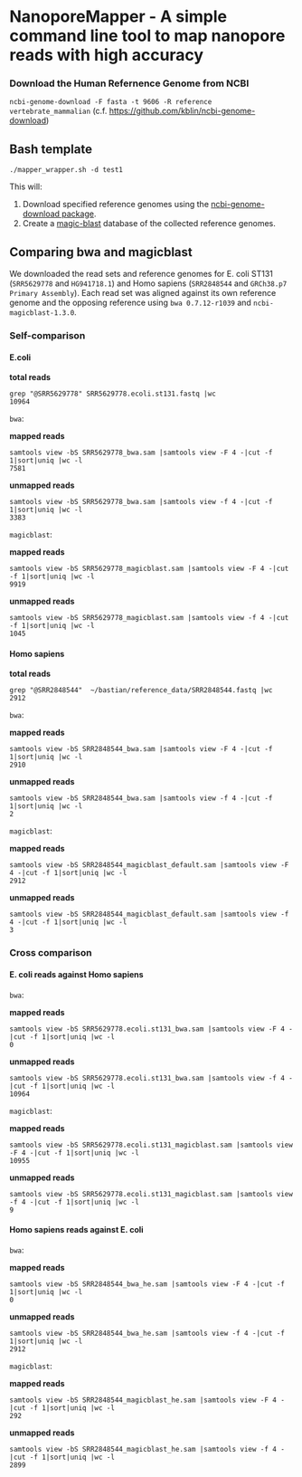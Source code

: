 # NanoporeMapper - A simple command line tool to map nanopore reads with high accuracy

### Download the Human Refernence Genome from NCBI

`ncbi-genome-download -F fasta -t 9606 -R reference vertebrate_mammalian`
(c.f. https://github.com/kblin/ncbi-genome-download)

## Bash template  
`./mapper_wrapper.sh -d test1`

This will:
1. Download specified reference genomes using the [ncbi-genome-download package](https://github.com/kblin/ncbi-genome-download).
2. Create a [magic-blast](https://ncbi.github.io/magicblast/) database of the collected reference genomes.


## Comparing bwa and magicblast

We downloaded the read sets and reference genomes for E. coli ST131 (`SRR5629778` and `HG941718.1`) and Homo sapiens (`SRR2848544` and `GRCh38.p7 Primary Assembly`). Each read set was aligned against its own reference genome and the opposing reference using `bwa 0.7.12-r1039` and `ncbi-magicblast-1.3.0`.

### Self-comparison

#### E.coli

**total reads**
```
grep "@SRR5629778" SRR5629778.ecoli.st131.fastq |wc
10964
```

`bwa`:

**mapped reads**
```
samtools view -bS SRR5629778_bwa.sam |samtools view -F 4 -|cut -f 1|sort|uniq |wc -l
7581
```

**unmapped reads**
```
samtools view -bS SRR5629778_bwa.sam |samtools view -f 4 -|cut -f 1|sort|uniq |wc -l
3383
```

`magicblast`:

**mapped reads**
```
samtools view -bS SRR5629778_magicblast.sam |samtools view -F 4 -|cut -f 1|sort|uniq |wc -l
9919
```

**unmapped reads**
```
samtools view -bS SRR5629778_magicblast.sam |samtools view -f 4 -|cut -f 1|sort|uniq |wc -l
1045
```


#### Homo sapiens

**total reads**
```
grep "@SRR2848544"  ~/bastian/reference_data/SRR2848544.fastq |wc
2912
```
`bwa`:

**mapped reads**
```
samtools view -bS SRR2848544_bwa.sam |samtools view -F 4 -|cut -f 1|sort|uniq |wc -l
2910
```

**unmapped reads**
```
samtools view -bS SRR2848544_bwa.sam |samtools view -f 4 -|cut -f 1|sort|uniq |wc -l
2
```

`magicblast`:

**mapped reads**
```
samtools view -bS SRR2848544_magicblast_default.sam |samtools view -F 4 -|cut -f 1|sort|uniq |wc -l
2912
```

**unmapped reads**
```
samtools view -bS SRR2848544_magicblast_default.sam |samtools view -f 4 -|cut -f 1|sort|uniq |wc -l
3
```

### Cross comparison

#### E. coli reads against Homo sapiens
`bwa`:

**mapped reads**
```
samtools view -bS SRR5629778.ecoli.st131_bwa.sam |samtools view -F 4 -|cut -f 1|sort|uniq |wc -l
0
```

**unmapped reads**
```
samtools view -bS SRR5629778.ecoli.st131_bwa.sam |samtools view -f 4 -|cut -f 1|sort|uniq |wc -l
10964
```

`magicblast`:

**mapped reads**
```
samtools view -bS SRR5629778.ecoli.st131_magicblast.sam |samtools view -F 4 -|cut -f 1|sort|uniq |wc -l
10955
```

**unmapped reads**
```
samtools view -bS SRR5629778.ecoli.st131_magicblast.sam |samtools view -f 4 -|cut -f 1|sort|uniq |wc -l
9
```

#### Homo sapiens reads against E. coli

`bwa`:

**mapped reads**
```
samtools view -bS SRR2848544_bwa_he.sam |samtools view -F 4 -|cut -f 1|sort|uniq |wc -l
0
```

**unmapped reads**
```
samtools view -bS SRR2848544_bwa_he.sam |samtools view -f 4 -|cut -f 1|sort|uniq |wc -l
2912
```

`magicblast`:

**mapped reads**
```
samtools view -bS SRR2848544_magicblast_he.sam |samtools view -F 4 -|cut -f 1|sort|uniq |wc -l
292
```

**unmapped reads**
```
samtools view -bS SRR2848544_magicblast_he.sam |samtools view -f 4 -|cut -f 1|sort|uniq |wc -l
2899
```
